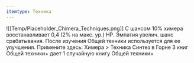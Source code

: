 ```yaml
---
itemtype: Техника
---
```

![[Temp/Placeholder_Chimera_Techniques.png]]
С шансом 10% химера восстанавливает 0,4 (2% на макс. ур.) HP. Эмпатия увелич. шанс срабатывания. После изучения Общей техники используется для ее улучшения. Примените здесь: Химера > Техника Синтез в Горне 3 книг Общей техники+ дает 1 случайную книгу Общей техники+
